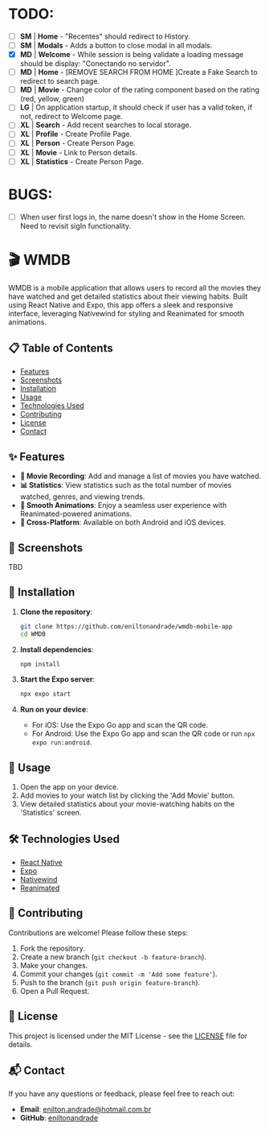 
# TODO:
 - [ ] **SM** | **Home** - "Recentes" should redirect to History.
 - [ ] **SM** | **Modals** - Adds a button to close modal in all modals.
 - [X] **MD** | **Welcome** - While session is being validate a loading message should be display: "Conectando no servidor".
 - [ ] **MD** | **Home** - [REMOVE SEARCH FROM HOME ]Create a Fake Search to redirect to search page.
 - [ ] **MD** | **Movie** - Change color of the rating component based on the rating (red, yellow, green)
 - [ ] **LG** | On application startup, it should check if user has a valid token, if not, redirect to Welcome page.
 - [ ] **XL** | **Search** - Add recent searches to local storage.
 - [ ] **XL** | **Profile** - Create Profile Page.
 - [ ] **XL** | **Person** - Create Person Page.
 - [ ] **XL** | **Movie** - Link to Person details.
 - [ ] **XL** | **Statistics** - Create Person Page.

# BUGS:
- [ ] When user first logs in, the name doesn't show in the Home Screen. Need to revisit sigIn functionality.

# 🎬 WMDB

WMDB is a mobile application that allows users to record all the movies they have watched and get detailed statistics about their viewing habits. Built using React Native and Expo, this app offers a sleek and responsive interface, leveraging Nativewind for styling and Reanimated for smooth animations.

## 📋 Table of Contents

- [Features](#-features)
- [Screenshots](#-screenshots)
- [Installation](#-installation)
- [Usage](#-usage)
- [Technologies Used](#-technologies-used)
- [Contributing](#-contributing)
- [License](#-license)
- [Contact](#-contact)

## ✨ Features

- **🎥 Movie Recording**: Add and manage a list of movies you have watched.
- **📊 Statistics**: View statistics such as the total number of movies watched, genres, and viewing trends.
- **💫 Smooth Animations**: Enjoy a seamless user experience with Reanimated-powered animations.
- **📱 Cross-Platform**: Available on both Android and iOS devices.

## 📸 Screenshots

TBD

## 🚀 Installation

1. **Clone the repository**:

    ```sh
    git clone https://github.com/eniltonandrade/wmdb-mobile-app
    cd WMDB
    ```

2. **Install dependencies**:

    ```sh
    npm install
    ```

3. **Start the Expo server**:

    ```sh
    npx expo start
    ```

4. **Run on your device**:
   - For iOS: Use the Expo Go app and scan the QR code.
   - For Android: Use the Expo Go app and scan the QR code or run `npx expo run:android`.

## 📱 Usage

1. Open the app on your device.
2. Add movies to your watch list by clicking the 'Add Movie' button.
3. View detailed statistics about your movie-watching habits on the 'Statistics' screen.

## 🛠 Technologies Used

- [React Native](https://reactnative.dev/)
- [Expo](https://expo.dev/)
- [Nativewind](https://github.com/Nativewind/Nativewind)
- [Reanimated](https://docs.swmansion.com/react-native-reanimated/)

## 🤝 Contributing

Contributions are welcome! Please follow these steps:

1. Fork the repository.
2. Create a new branch (`git checkout -b feature-branch`).
3. Make your changes.
4. Commit your changes (`git commit -m 'Add some feature'`).
5. Push to the branch (`git push origin feature-branch`).
6. Open a Pull Request.

## 📄 License

This project is licensed under the MIT License - see the [LICENSE](LICENSE) file for details.

## 📬 Contact

If you have any questions or feedback, please feel free to reach out:

- **Email**: enilton.andrade@hotmail.com.br
- **GitHub**: [eniltonandrade](https://github.com/eniltonandrade)